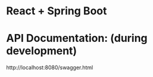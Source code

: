 # React + Spring Boot

# API Documentation: (during development)
http://localhost:8080/swagger.html
